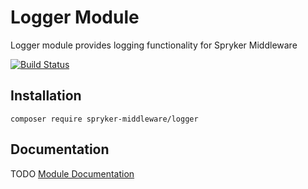 # Logger Module
Logger module provides logging functionality for Spryker Middleware

[![Build Status](https://travis-ci.org/spryker-middleware/logger.svg?branch=master)](https://travis-ci.org/spryker-middleware/logger)


## Installation

```
composer require spryker-middleware/logger
```

## Documentation
TODO
[Module Documentation](https://academy.spryker.com)
